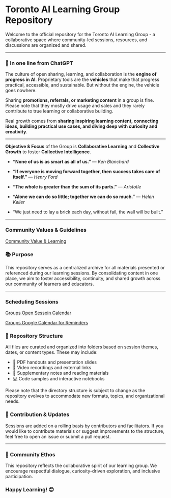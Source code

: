 # Toronto AI Learning Group Repository
Welcome to the official repository for the Toronto AI Learning Group - a collaborative space where community-led sessions, resources, and discussions are organized and shared.

---

### 🎯 In one line from **ChatGPT**

  The culture of open sharing, learning, and collaboration is the **engine of progress in AI**. Proprietary tools are the **vehicles** that make that progress practical, accessible, and sustainable. But without the engine, the vehicle goes nowhere.


  Sharing **promotions, referrals, or marketing content** in a group is fine. 
  Please note that they mostly drive usage and sales and they rarely contribute to true learning or collaborative building.

  Real growth comes from **sharing inspiring learning content, connecting ideas, building practical use cases, and diving deep with curiosity and creativity**.

---

  **Objective & Focus** of the Group is **Collaborative Learning** and **Collective Growth** to foster **Collective Intelligence**. 


  * **“None of us is as smart as all of us.”** — *Ken Blanchard*
  * **“If everyone is moving forward together, then success takes care of itself.”** — *Henry Ford*
  * **“The whole is greater than the sum of its parts.”** — *Aristotle*
  * **“Alone we can do so little; together we can do so much.”** — *Helen Keller*

  * “We just need to lay a brick each day, without fail, the wall will be built.”

---

### Community Values & Guidelines

  [Community Value & Learning](community-values-guidelines/Prompt-answer.md) 


### 📚 Purpose

  This repository serves as a centralized archive for all materials presented or referenced during our learning sessions. By consolidating content in one place, we aim to foster accessibility, continuity, and shared growth across our community of learners and educators.

---

### Scheduling Sessions

  [Groups Open Sessoin Calendar](https://teamup.com/ksxott7u7sbhts6s9e)

  [Groups Google Calendar for Reminders](https://calendar.google.com/calendar/u/3?cid=N2UyMjdjMGZkODBlYzY0NjA3NzM1NDYxZjRmYTAzYTUxMGZlYmZkNTY5ODE5MWE5MjIxMDRkZjBlMDVkYWVmM0Bncm91cC5jYWxlbmRhci5nb29nbGUuY29t)



### 📁 Repository Structure

  All files are curated and organized into folders based on session themes, dates, or content types. These may include:
  - 📄 PDF handouts and presentation slides
  - 🎥 Video recordings and external links
  - 📝 Supplementary notes and reading materials
  - 💻 Code samples and interactive notebooks

  Please note that the directory structure is subject to change as the repository evolves to accommodate new formats, topics, and organizational needs.



### 📌 Contribution & Updates
Sessions are added on a rolling basis by contributors and facilitators. If you would like to contribute materials or suggest improvements to the structure, feel free to open an issue or submit a pull request.


---

### 🤝 Community Ethos
This repository reflects the collaborative spirit of our learning group. We encourage respectful dialogue, curiosity-driven exploration, and inclusive participation.

### Happy Learning! 😊

 

